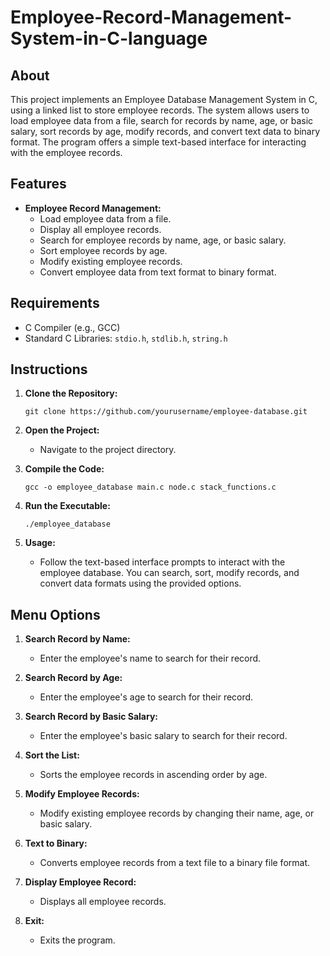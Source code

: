 # Employee-Record-Management-System-in-C-language
## About
This project implements an Employee Database Management System in C, using a linked list to store employee records. The system allows users to load employee data from a file, search for records by name, age, or basic salary, sort records by age, modify records, and convert text data to binary format. The program offers a simple text-based interface for interacting with the employee records.

## Features
- **Employee Record Management:**
  - Load employee data from a file.
  - Display all employee records.
  - Search for employee records by name, age, or basic salary.
  - Sort employee records by age.
  - Modify existing employee records.
  - Convert employee data from text format to binary format.

## Requirements
- C Compiler (e.g., GCC)
- Standard C Libraries: `stdio.h`, `stdlib.h`, `string.h`

## Instructions
1. **Clone the Repository:**
   ```
   git clone https://github.com/yourusername/employee-database.git
   ```
2. **Open the Project:**
   - Navigate to the project directory.

3. **Compile the Code:**
   ```
   gcc -o employee_database main.c node.c stack_functions.c
   ```
4. **Run the Executable:**
   ```
   ./employee_database
   ```
5. **Usage:**
   - Follow the text-based interface prompts to interact with the employee database. You can search, sort, modify records, and convert data formats using the provided options.

## Menu Options
1. **Search Record by Name:**
   - Enter the employee's name to search for their record.

2. **Search Record by Age:**
   - Enter the employee's age to search for their record.

3. **Search Record by Basic Salary:**
   - Enter the employee's basic salary to search for their record.

4. **Sort the List:**
   - Sorts the employee records in ascending order by age.

5. **Modify Employee Records:**
   - Modify existing employee records by changing their name, age, or basic salary.

6. **Text to Binary:**
   - Converts employee records from a text file to a binary file format.

7. **Display Employee Record:**
   - Displays all employee records.

8. **Exit:**
   - Exits the program.
